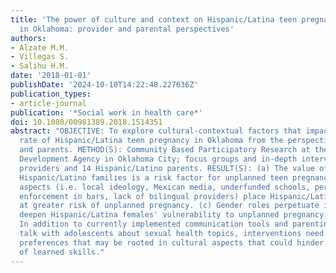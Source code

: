 ```yaml
---
title: 'The power of culture and context on Hispanic/Latina teen pregnancy and birth
  in Oklahoma: provider and parental perspectives'
authors:
- Alzate M.M.
- Villegas S.
- Salihu H.M.
date: '2018-01-01'
publishDate: '2024-10-10T14:22:48.227636Z'
publication_types:
- article-journal
publication: '*Social work in health care*'
doi: 10.1080/00981389.2018.1514351
abstract: "OBJECTIVE: To explore cultural-contextual factors that impact the high
  rate of Hispanic/Latina teen pregnancy in Oklahoma from the perspective of providers
  and parents. METHOD(S): Community Based Participatory Research at the Latino Community
  Development Agency in Oklahoma City; focus groups and in-depth interviews; 33 service
  providers and 14 Hispanic/Latino parents. RESULT(S): (a) The value of respect among
  Hispanic/Latino families is a risk factor for unplanned teen pregnancy. (b) Contextual
  aspects (i.e. local ideology, Mexican media, underfunded schools, permissive law
  enforcement in bars, lack of bilingual providers) place Hispanic/Latina female adolescents
  at greater risk of unplanned pregnancy. (c) Gender roles perpetuate inequality and
  deepen Hispanic/Latina females' vulnerability to unplanned pregnancy. CONCLUSION(S):
  In addition to currently implemented communication tools and parenting skills to
  talk with adolescents about sexual health topics, interventions need to consider
  preferences that may be rooted in cultural aspects that could hinder the application
  of learned skills."
---
```

